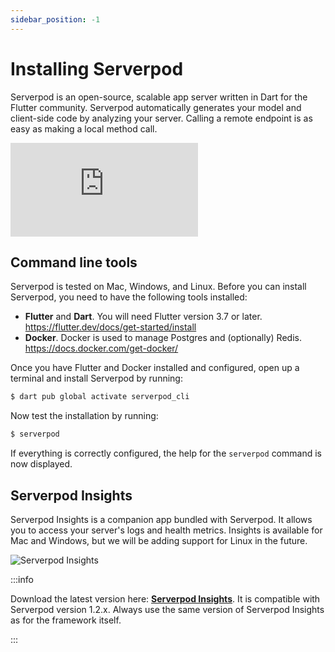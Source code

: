 ```yaml
---
sidebar_position: -1
---
```


# Installing Serverpod
Serverpod is an open-source, scalable app server written in Dart for the Flutter community. Serverpod automatically generates your model and client-side code by analyzing your server. Calling a remote endpoint is as easy as making a local method call.

<div style={{ position : 'relative', paddingBottom : '56.25%', height : '0' }}><iframe style={{ position : 'absolute', top : '0', left : '0', width : '100%', height : '100%' }} width="560" height="315" src="https://www.youtube-nocookie.com/embed/QN6juNWW3js" title="YouTube video player" frameborder="0" allow="accelerometer; autoplay; clipboard-write; encrypted-media; gyroscope; picture-in-picture" allowfullscreen></iframe></div>


## Command line tools
Serverpod is tested on Mac, Windows, and Linux. Before you can install Serverpod, you need to have the following tools installed:
- __Flutter__ and __Dart__. You will need Flutter version 3.7 or later. https://flutter.dev/docs/get-started/install
- __Docker__. Docker is used to manage Postgres and (optionally) Redis. https://docs.docker.com/get-docker/

Once you have Flutter and Docker installed and configured, open up a terminal and install Serverpod by running:

```bash
$ dart pub global activate serverpod_cli
```

Now test the installation by running:

```bash
$ serverpod
```

If everything is correctly configured, the help for the `serverpod` command is now displayed.

## Serverpod Insights
Serverpod Insights is a companion app bundled with Serverpod. It allows you to access your server's logs and health metrics. Insights is available for Mac and Windows, but we will be adding support for Linux in the future.

![Serverpod Insights](https://serverpod.dev/assets/img/serverpod-screenshot.webp)

:::info

Download the latest version here: __[Serverpod Insights](insights)__. It is compatible with Serverpod version 1.2.x. Always use the same version of Serverpod Insights as for the framework itself.

:::
